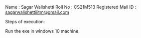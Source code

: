 Name : Sagar Walishetti Roll No : CS21M513 Registered Mail ID : sagarwalishettiiitm@gmail.com

Steps of execution:

Run the exe in windows 10 machine.
